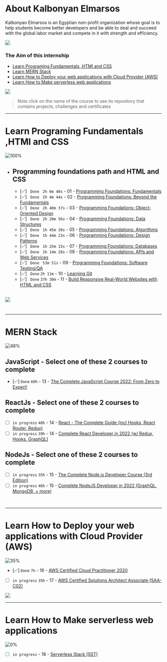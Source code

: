 # About Kalbonyan Elmarsos

Kalbonyan Elmarsos is an Egyptian non-profit organization whose goal is to help students become better developers and be able to deal and succeed with the global labor market and compete in it with strength and efficiency.
<br/>

<a href="https://www.linkedin.com/company/%D9%83%D8%A7%D9%84%D8%A8%D9%86%D9%8A%D8%A7%D9%86-%D8%A7%D9%84%D9%85%D8%B1%D8%B5%D9%88%D8%B5/" target="_blank"><img src="https://img.shields.io/badge/-Kalbonyan%20Elmarsos-0077B5?style=for-the-badge&logo=Linkedin&logoColor=white"/></a>

### The Aim of this internship

- <a href="#Fundamentals">Learn Programing Fundamentals ,HTMl and CSS </a>
- <a href="#MERN">Learn MERN Stack</a>
- <a href="#AWS">Learn How to Deploy your web applications with Cloud Provider (AWS)</a>
- <a href="#serverless">Learn How to Make serverless web applications</a>

<img src="https://img.shields.io/badge/Total%20Number%20Of%20Hours%20For%20All%20Courses-%2B200h-blue">
<br>

> Note click on the name of the course to see its repository that contains projects, challenges and certificates

---

<!-- Fundamentals -->

<span id="Fundamentals"> </span>

# Learn Programing Fundamentals ,HTMl and CSS

![100%](https://progress-bar.dev/0/?title=Done)
<br />

- ## Programming foundations path and HTML and CSS

  - [✅] ` Done` ` 2h 6m 40s` - 01 - [Programming Foundations: Fundamentals](01-Linkedin-Learning/-01-Programming-Foundations-Fundamentals/)
  - [✅] ` Done` ` 2h 4m 44s` - 02 - [Programming Foundations: Beyond the Fundamentals](01-Linkedin-Learning/-02-Programming-Foundations-Beyond-Fundamentals)
  - [✅] ` Done` ` 2h 40m 37s` - 03 - [Programming Foundations: Object-Oriented Design](01-Linkedin-Learning/-03-Programming-Foundations-Object-Oriented-design/)
  - [✅] ` Done` ` 2h 20m 56s` - 04 - [Programming Foundations: Data Structures](01-Linkedin-Learning/-04-Programming-Foundations-Data-Structures/)
  - [✅] ` Done` ` 1h 45m 30s` - 05 - [Programming Foundations: Algorithms](01-Linkedin-Learning/-05-Programming-Foundations-Algorithmes/)
  - [✅] ` Done` ` 1h 44m 23s` - 06 - [Programming Foundations: Design Patterns](01-Linkedin-Learning/-06-Programming-Foundations-Design-Patterns/)
  - [✅] ` Done` ` 1h 25m 15s` - 07 - [Programming Foundations: Databases](01-Linkedin-Learning/-07-Programming-Foundations-Design-Databases/)
  - [✅] ` Done` ` 1h 14m 28s` - 08 - [Programming Foundations: APIs and Web Services](01-Linkedin-Learning/-08-Programming-Foundations-APIs-and-Web-Services/)
  - [✅] ` Done` ` 53m 51s` - 09 - [Programming Foundations: Software Testing/QA](01-Linkedin-Learning/-09-Programming-Foundations-Software-TestingQA/)
  - [✅] ` Done` `2h 11m` - 10 - [Learning Git](01-Linkedin-Learning/-10-Git-Essential-Training)
  - [✅] ` Done` `37h 30m` - 11 - [Build Responsive Real-World Websites with HTML and CSS](02-Udemy/-01-HTML-CSS-Jonas)

  <br />

<img src="https://img.shields.io/badge/Total%20Number%20Of%20Hours%20For%20This%20Courses-59h25m-blue">

#

---

<!-- MERN -->

<span id="MERN"></span>

# MERN Stack

![48%](https://progress-bar.dev/0/?title=Done)
<br />

## JavaScript - Select one of these 2 courses to complete

- [✅] `Done` `69h` - 13 - [The Complete JavaScript Course 2022: From Zero to Expert!](./02-Udemy/-02-Js-Jonas)

## ReactJs - Select one of these 2 courses to complete

- [ ] `in progress` `48h` - 14 - [React - The Complete Guide (incl Hooks, React Router, Redux)](./02-Udemy/-03-Reactjs-Maximilian)
- [ ] `in progress` `39h` - 14 - [Complete React Developer in 2022 (w/ Redux, Hooks, GraphQL)](/02-Udemy/-03-Reactjs-ZTM)

## NodeJs - Select one of these 2 courses to complete

- [ ] `in progress` `35h` - 15 - [The Complete Node.js Developer Course (3rd Edition)](/02-Udemy/-04-Nodejs-Andrew)
- [ ] `in progress` `46h` - 15 - [Complete NodeJS Developer in 2022 (GraphQL, MongoDB, + more)](./02-Udemy/-04-Nodejs-ZTM)

<!--<img src="https://img.shields.io/badge/Total%20Number%20Of%20Hours%20For%20This%20Courses-157h30m-blue"> -->
<br />

---

<!-- AWS -->

<span id="AWS"></span>

# Learn How to Deploy your web applications with Cloud Provider (AWS)

![35%](https://progress-bar.dev/0/?title=Done)

- [✅] `Done` `7h` - 16 - [AWS Certified Cloud Practitioner 2020](03-aCloudGuru/AWS%20Certified%20Cloud%20Practitioner%202020/)
- [ ] `in progress` `35h` - 17 - [AWS Certified Solutions Architect Associate (SAA-C02)](<03-aCloudGuru/AWS%20Certified%20Solutions%20Architect%20Associate%20(SAA-C02)>)

<img src="https://img.shields.io/badge/Total%20Number%20Of%20Hours%20For%20This%20Courses-42h-blue">
<br />

---

<!-- serverless -->

<span id="serverless"></span>

# Learn How to Make serverless web applications

![0%](https://progress-bar.dev/0/?title=Done)

- [ ] `in progress` - 18 - [Serverless Stack (SST)](04-Serverless-Stack-Project/)

